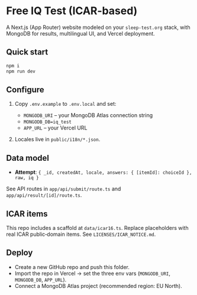 # Free IQ Test (ICAR-based)

A Next.js (App Router) website modeled on your `sleep-test.org` stack, with MongoDB for results,
multilingual UI, and Vercel deployment.

## Quick start

```bash
npm i
npm run dev
```

## Configure

1. Copy `.env.example` to `.env.local` and set:
   - `MONGODB_URI` – your MongoDB Atlas connection string
   - `MONGODB_DB=iq_test`
   - `APP_URL` – your Vercel URL

2. Locales live in `public/i18n/*.json`.

## Data model

- **Attempt**: `{ _id, createdAt, locale, answers: { [itemId]: choiceId }, raw, iq }`

See API routes in `app/api/submit/route.ts` and `app/api/result/[id]/route.ts`.

## ICAR items

This repo includes a scaffold at `data/icar16.ts`. Replace placeholders with real ICAR
public‑domain items. See `LICENSES/ICAR_NOTICE.md`.

## Deploy

- Create a new GitHub repo and push this folder.
- Import the repo in Vercel → set the three env vars (`MONGODB_URI`, `MONGODB_DB`, `APP_URL`).
- Connect a MongoDB Atlas project (recommended region: EU North).
